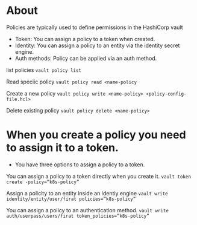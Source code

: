 
# About
Policies are typically used to define permissions in the HashiCorp vault
- Token: You can assign a policy to a token when created.
- Identity: You can assign a policy to an entity via the identity secret engine.
- Auth methods: Policy can be applied via an auth method.



list policies
`vault policy list`

Read speciic policy
`vault policy read <name-policy`

Create a new policy
`vault policy write <name-policy> <policy-config-file.hcl>`

Delete existing policy
``vault policy delete <name-policy>`` 




# When you create a policy you need to assign it to a token. 
- You have three options to assign a policy to a token.

You can assign a policy to a token directly when you create it.
``vault token create -policy=”k8s-policy”``

Assign a policity to an entity inside an identiy engine
``vault write identity/entity/user/firat policies=”k8s-policy”``


You can assign a policy to an authentication method.
``vault write auth/userpass/users/firat token_policies=”k8s-policy”``



